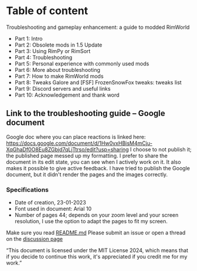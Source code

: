 # Table of content 
Troubleshooting and gameplay enhancement: a guide to modded RimWorld 

- Part 1: Intro	
- Part 2: Obsolete mods in 1.5 Update	
- Part 3: Using RimPy or RimSort	
- Part 4: Troubleshooting	
- Part 5: Personal experience with commonly used mods	
- Part 6: More about troubleshooting	
- Part 7: How to make RimWorld mods	
- Part 8: Tweaks Galore and [FSF] FrozenSnowFox tweaks: tweaks list	
- Part 9: Discord servers and useful links	
- Part 10: Acknowledgement and thank word	

## Link to the troubleshooting guide – Google document
Google doc where you can place reactions is linked here: 
https://docs.google.com/document/d/1Hw0vxHBisM4mCju-XqGhaDf0O8Eu8ZGbjd7qLjTtrso/edit?usp=sharing
I choose to not publish it; the published page messed up my formatting. I prefer to share the document in its edit state, you can see when I actively work on it. It also makes it possible to give active feedback. I have tried to publish the Google document, but it didn't render the pages and the images correctly.

### Specifications 

- Date of creation, 23-01-2023
- Font used in document: Arial 10
- Number of pages 44; depends on your zoom level and your screen resolution, I use the option to adapt the pages to fit my screen.

Make sure you read [README.md](https://github.com/Chunnyluny-RimWorld-Modding/troubleshootingguide#readme)
Please submit an issue or open a thread on the [discussion page](https://github.com/Chunnyluny-RimWorl-Modding/troubleshootingguide/discussions)

“This document is licensed under the MIT License 2024, which means that if you decide to continue this work, it's appreciated if you credit me for my work.”
